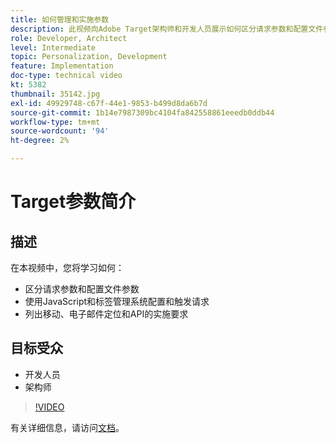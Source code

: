 ```yaml
---
title: 如何管理和实施参数
description: 此视频向Adobe Target架构师和开发人员展示如何区分请求参数和配置文件参数、使用JavaScript和标签管理系统配置和触发请求，以及了解移动设备、电子邮件定位和API的实施要求。
role: Developer, Architect
level: Intermediate
topic: Personalization, Development
feature: Implementation
doc-type: technical video
kt: 5382
thumbnail: 35142.jpg
exl-id: 49929748-c67f-44e1-9853-b499d8da6b7d
source-git-commit: 1b14e7987309bc4104fa842558861eeedb0ddb44
workflow-type: tm+mt
source-wordcount: '94'
ht-degree: 2%

---
```


# Target参数简介

## 描述

在本视频中，您将学习如何：

* 区分请求参数和配置文件参数
* 使用JavaScript和标签管理系统配置和触发请求
* 列出移动、电子邮件定位和API的实施要求

## 目标受众

* 开发人员
* 架构师

>[!VIDEO](https://video.tv.adobe.com/v/35142/?quality=12)

有关详细信息，请访问[文档](https://experienceleague.adobe.com/docs/target/using/implement-target/implementing-target.html?lang=en)。
